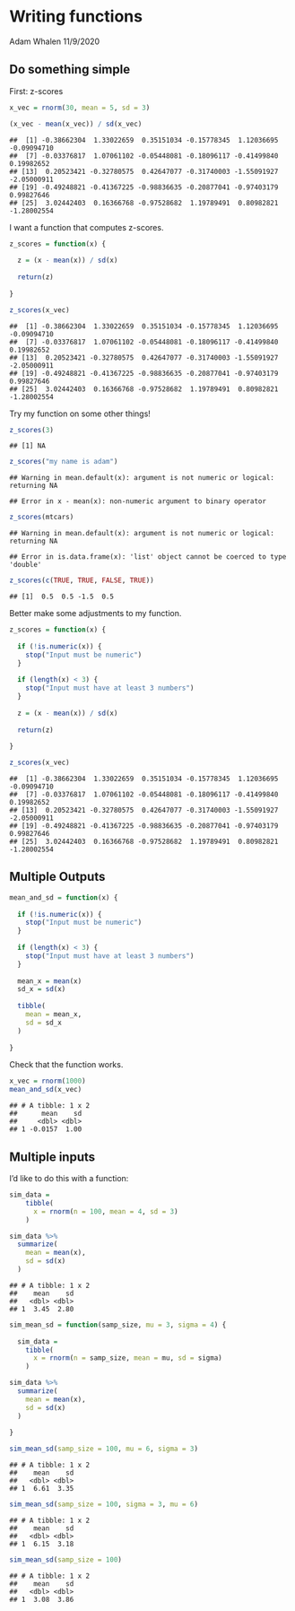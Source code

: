 Writing functions
================
Adam Whalen
11/9/2020

## Do something simple

First: z-scores

``` r
x_vec = rnorm(30, mean = 5, sd = 3)

(x_vec - mean(x_vec)) / sd(x_vec)
```

    ##  [1] -0.38662304  1.33022659  0.35151034 -0.15778345  1.12036695 -0.09094710
    ##  [7] -0.03376817  1.07061102 -0.05448081 -0.18096117 -0.41499840  0.19982652
    ## [13]  0.20523421 -0.32780575  0.42647077 -0.31740003 -1.55091927 -2.05000911
    ## [19] -0.49248821 -0.41367225 -0.98836635 -0.20877041 -0.97403179  0.99827646
    ## [25]  3.02442403  0.16366768 -0.97528682  1.19789491  0.80982821 -1.28002554

I want a function that computes z-scores.

``` r
z_scores = function(x) {
  
  z = (x - mean(x)) / sd(x)
  
  return(z)
  
}

z_scores(x_vec)
```

    ##  [1] -0.38662304  1.33022659  0.35151034 -0.15778345  1.12036695 -0.09094710
    ##  [7] -0.03376817  1.07061102 -0.05448081 -0.18096117 -0.41499840  0.19982652
    ## [13]  0.20523421 -0.32780575  0.42647077 -0.31740003 -1.55091927 -2.05000911
    ## [19] -0.49248821 -0.41367225 -0.98836635 -0.20877041 -0.97403179  0.99827646
    ## [25]  3.02442403  0.16366768 -0.97528682  1.19789491  0.80982821 -1.28002554

Try my function on some other things\!

``` r
z_scores(3)
```

    ## [1] NA

``` r
z_scores("my name is adam")
```

    ## Warning in mean.default(x): argument is not numeric or logical: returning NA

    ## Error in x - mean(x): non-numeric argument to binary operator

``` r
z_scores(mtcars)
```

    ## Warning in mean.default(x): argument is not numeric or logical: returning NA

    ## Error in is.data.frame(x): 'list' object cannot be coerced to type 'double'

``` r
z_scores(c(TRUE, TRUE, FALSE, TRUE))
```

    ## [1]  0.5  0.5 -1.5  0.5

Better make some adjustments to my function.

``` r
z_scores = function(x) {
  
  if (!is.numeric(x)) {
    stop("Input must be numeric")
  }
  
  if (length(x) < 3) {
    stop("Input must have at least 3 numbers")
  }
  
  z = (x - mean(x)) / sd(x)
  
  return(z)
  
}

z_scores(x_vec)
```

    ##  [1] -0.38662304  1.33022659  0.35151034 -0.15778345  1.12036695 -0.09094710
    ##  [7] -0.03376817  1.07061102 -0.05448081 -0.18096117 -0.41499840  0.19982652
    ## [13]  0.20523421 -0.32780575  0.42647077 -0.31740003 -1.55091927 -2.05000911
    ## [19] -0.49248821 -0.41367225 -0.98836635 -0.20877041 -0.97403179  0.99827646
    ## [25]  3.02442403  0.16366768 -0.97528682  1.19789491  0.80982821 -1.28002554

## Multiple Outputs

``` r
mean_and_sd = function(x) {
  
  if (!is.numeric(x)) {
    stop("Input must be numeric")
  }
  
  if (length(x) < 3) {
    stop("Input must have at least 3 numbers")
  }
  
  mean_x = mean(x)
  sd_x = sd(x)
  
  tibble(
    mean = mean_x,
    sd = sd_x
  )
  
}
```

Check that the function works.

``` r
x_vec = rnorm(1000)
mean_and_sd(x_vec)
```

    ## # A tibble: 1 x 2
    ##      mean    sd
    ##     <dbl> <dbl>
    ## 1 -0.0157  1.00

## Multiple inputs

I’d like to do this with a function:

``` r
sim_data = 
    tibble(
      x = rnorm(n = 100, mean = 4, sd = 3)
    )

sim_data %>% 
  summarize(
    mean = mean(x),
    sd = sd(x)
  )
```

    ## # A tibble: 1 x 2
    ##    mean    sd
    ##   <dbl> <dbl>
    ## 1  3.45  2.80

``` r
sim_mean_sd = function(samp_size, mu = 3, sigma = 4) {
  
  sim_data = 
    tibble(
      x = rnorm(n = samp_size, mean = mu, sd = sigma)
    )

sim_data %>% 
  summarize(
    mean = mean(x),
    sd = sd(x)
  )
  
}

sim_mean_sd(samp_size = 100, mu = 6, sigma = 3)
```

    ## # A tibble: 1 x 2
    ##    mean    sd
    ##   <dbl> <dbl>
    ## 1  6.61  3.35

``` r
sim_mean_sd(samp_size = 100, sigma = 3, mu = 6)
```

    ## # A tibble: 1 x 2
    ##    mean    sd
    ##   <dbl> <dbl>
    ## 1  6.15  3.18

``` r
sim_mean_sd(samp_size = 100)
```

    ## # A tibble: 1 x 2
    ##    mean    sd
    ##   <dbl> <dbl>
    ## 1  3.08  3.86
